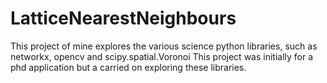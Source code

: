 # LatticeNearestNeighbours
This project of mine explores the various science python libraries, such as networkx, opencv and scipy.spatial.Voronoi
This project was initially for a phd application but a carried on exploring these libraries.
